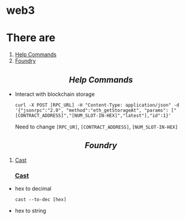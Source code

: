 # web3

<h1>There are</h1>
<ol>
  <li><a href='#commands'>Help Commands</a></li>
  <li><a href='#foundry'>Foundry</a></li>
</ol>

<h2 align='center' id='commands'><em>Help Commands</em></h2>
<ul>
  <li>Interact with blockchain storage</li>
  <pre><code>curl -X POST [RPC_URL] -H "Content-Type: application/json" -d '{"jsonrpc":"2.0", "method":"eth_getStorageAt", "params": ["[CONTRACT_ADDRESS]","[NUM_SLOT-IN-HEX]","latest"],"id":1}'</code></pre>
  Need to change <code>[RPC_UR]</code>, <code>[CONTRACT_ADDRESS]</code>, <code>[NUM_SLOT-IN-HEX]</code>
</ul>

<h2 align='center' id='commands'><em>Foundry</em></h2>
<ol>
  <li><a href='#foundry-cast'>Cast</a></li>
</ol>

<h3 id='foundry-cast'> &nbsp;&nbsp;&nbsp;&nbsp;&nbsp; <ins>Cast</ins></h3>
<ul>
  <li>hex to decimal</li>
  <pre><code>cast --to-dec [hex]</code></pre>
  <li>hex to string</li>
  <pre><code></code></pre>
</ul>
